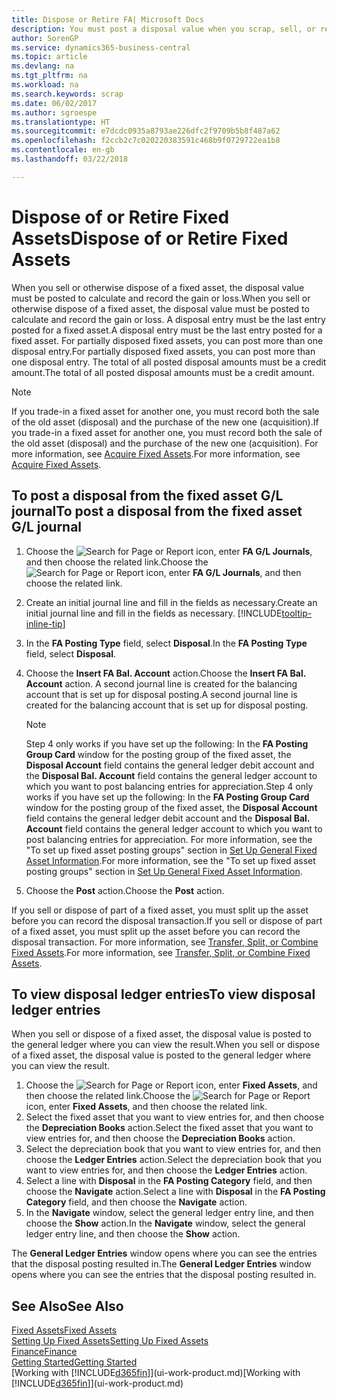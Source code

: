 ```yaml
---
title: Dispose or Retire FA| Microsoft Docs
description: You must post a disposal value when you scrap, sell, or retire a fixed asset.
author: SorenGP
ms.service: dynamics365-business-central
ms.topic: article
ms.devlang: na
ms.tgt_pltfrm: na
ms.workload: na
ms.search.keywords: scrap
ms.date: 06/02/2017
ms.author: sgroespe
ms.translationtype: HT
ms.sourcegitcommit: e7dcdc0935a8793ae226dfc2f9709b5b8f487a62
ms.openlocfilehash: f2ccb2c7c020220383591c468b9f0729722ea1b8
ms.contentlocale: en-gb
ms.lasthandoff: 03/22/2018

---
```

# <a name="dispose-of-or-retire-fixed-assets"></a><span data-ttu-id="225c1-103">Dispose of or Retire Fixed Assets</span><span class="sxs-lookup"><span data-stu-id="225c1-103">Dispose of or Retire Fixed Assets</span></span>
<span data-ttu-id="225c1-104">When you sell or otherwise dispose of a fixed asset, the disposal value must be posted to calculate and record the gain or loss.</span><span class="sxs-lookup"><span data-stu-id="225c1-104">When you sell or otherwise dispose of a fixed asset, the disposal value must be posted to calculate and record the gain or loss.</span></span> <span data-ttu-id="225c1-105">A disposal entry must be the last entry posted for a fixed asset.</span><span class="sxs-lookup"><span data-stu-id="225c1-105">A disposal entry must be the last entry posted for a fixed asset.</span></span> <span data-ttu-id="225c1-106">For partially disposed fixed assets, you can post more than one disposal entry.</span><span class="sxs-lookup"><span data-stu-id="225c1-106">For partially disposed fixed assets, you can post more than one disposal entry.</span></span> <span data-ttu-id="225c1-107">The total of all posted disposal amounts must be a credit amount.</span><span class="sxs-lookup"><span data-stu-id="225c1-107">The total of all posted disposal amounts must be a credit amount.</span></span>  

> [!NOTE]  
>   <span data-ttu-id="225c1-108">If you trade-in a fixed asset for another one, you must record both the sale of the old asset (disposal) and the purchase of the new one (acquisition).</span><span class="sxs-lookup"><span data-stu-id="225c1-108">If you trade-in a fixed asset for another one, you must record both the sale of the old asset (disposal) and the purchase of the new one (acquisition).</span></span> <span data-ttu-id="225c1-109">For more information, see [Acquire Fixed Assets](fa-how-acquire.md).</span><span class="sxs-lookup"><span data-stu-id="225c1-109">For more information, see [Acquire Fixed Assets](fa-how-acquire.md).</span></span>  

## <a name="to-post-a-disposal-from-the-fixed-asset-gl-journal"></a><span data-ttu-id="225c1-110">To post a disposal from the fixed asset G/L journal</span><span class="sxs-lookup"><span data-stu-id="225c1-110">To post a disposal from the fixed asset G/L journal</span></span>
1. <span data-ttu-id="225c1-111">Choose the ![Search for Page or Report](media/ui-search/search_small.png "Search for Page or Report icon") icon, enter **FA G/L Journals**, and then choose the related link.</span><span class="sxs-lookup"><span data-stu-id="225c1-111">Choose the ![Search for Page or Report](media/ui-search/search_small.png "Search for Page or Report icon") icon, enter **FA G/L Journals**, and then choose the related link.</span></span>  
2. <span data-ttu-id="225c1-112">Create an initial journal line and fill in the fields as necessary.</span><span class="sxs-lookup"><span data-stu-id="225c1-112">Create an initial journal line and fill in the fields as necessary.</span></span> [!INCLUDE[tooltip-inline-tip](includes/tooltip-inline-tip_md.md)]  
3. <span data-ttu-id="225c1-113">In the **FA Posting Type** field, select **Disposal**.</span><span class="sxs-lookup"><span data-stu-id="225c1-113">In the **FA Posting Type** field, select **Disposal**.</span></span>  
4. <span data-ttu-id="225c1-114">Choose the **Insert FA Bal. Account** action.</span><span class="sxs-lookup"><span data-stu-id="225c1-114">Choose the **Insert FA Bal. Account** action.</span></span> <span data-ttu-id="225c1-115">A second journal line is created for the balancing account that is set up for disposal posting.</span><span class="sxs-lookup"><span data-stu-id="225c1-115">A second journal line is created for the balancing account that is set up for disposal posting.</span></span>  

    > [!NOTE]  
    >   <span data-ttu-id="225c1-116">Step 4 only works if you have set up the following: In the **FA Posting Group Card** window for the posting group of the fixed asset, the **Disposal Account** field contains the general ledger debit account and the **Disposal Bal. Account** field contains the general ledger account to which you want to post balancing entries for appreciation.</span><span class="sxs-lookup"><span data-stu-id="225c1-116">Step 4 only works if you have set up the following: In the **FA Posting Group Card** window for the posting group of the fixed asset, the **Disposal Account** field contains the general ledger debit account and the **Disposal Bal. Account** field contains the general ledger account to which you want to post balancing entries for appreciation.</span></span> <span data-ttu-id="225c1-117">For more information, see the "To set up fixed asset posting groups" section in [Set Up General Fixed Asset Information](fa-how-setup-general.md).</span><span class="sxs-lookup"><span data-stu-id="225c1-117">For more information, see the "To set up fixed asset posting groups" section in [Set Up General Fixed Asset Information](fa-how-setup-general.md).</span></span>  
5. <span data-ttu-id="225c1-118">Choose the **Post** action.</span><span class="sxs-lookup"><span data-stu-id="225c1-118">Choose the **Post** action.</span></span>  

<span data-ttu-id="225c1-119">If you sell or dispose of part of a fixed asset, you must split up the asset before you can record the disposal transaction.</span><span class="sxs-lookup"><span data-stu-id="225c1-119">If you sell or dispose of part of a fixed asset, you must split up the asset before you can record the disposal transaction.</span></span> <span data-ttu-id="225c1-120">For more information, see [Transfer, Split, or Combine Fixed Assets](fa-how-trans-split-combine.md).</span><span class="sxs-lookup"><span data-stu-id="225c1-120">For more information, see [Transfer, Split, or Combine Fixed Assets](fa-how-trans-split-combine.md).</span></span>  

## <a name="to-view-disposal-ledger-entries"></a><span data-ttu-id="225c1-121">To view disposal ledger entries</span><span class="sxs-lookup"><span data-stu-id="225c1-121">To view disposal ledger entries</span></span>
<span data-ttu-id="225c1-122">When you sell or dispose of a fixed asset, the disposal value is posted to the general ledger where you can view the result.</span><span class="sxs-lookup"><span data-stu-id="225c1-122">When you sell or dispose of a fixed asset, the disposal value is posted to the general ledger where you can view the result.</span></span>  

1. <span data-ttu-id="225c1-123">Choose the ![Search for Page or Report](media/ui-search/search_small.png "Search for Page or Report icon") icon, enter **Fixed Assets**, and then choose the related link.</span><span class="sxs-lookup"><span data-stu-id="225c1-123">Choose the ![Search for Page or Report](media/ui-search/search_small.png "Search for Page or Report icon") icon, enter **Fixed Assets**, and then choose the related link.</span></span>  
2. <span data-ttu-id="225c1-124">Select the fixed asset that you want to view entries for, and then choose the **Depreciation Books** action.</span><span class="sxs-lookup"><span data-stu-id="225c1-124">Select the fixed asset that you want to view entries for, and then choose the **Depreciation Books** action.</span></span>  
3. <span data-ttu-id="225c1-125">Select the depreciation book that you want to view entries for, and then choose the **Ledger Entries** action.</span><span class="sxs-lookup"><span data-stu-id="225c1-125">Select the depreciation book that you want to view entries for, and then choose the **Ledger Entries** action.</span></span>  
4. <span data-ttu-id="225c1-126">Select a line with **Disposal** in the **FA Posting Category** field, and then choose the **Navigate** action.</span><span class="sxs-lookup"><span data-stu-id="225c1-126">Select a line with **Disposal** in the **FA Posting Category** field, and then choose the **Navigate** action.</span></span>  
5. <span data-ttu-id="225c1-127">In the **Navigate** window, select the general ledger entry line, and then choose the **Show** action.</span><span class="sxs-lookup"><span data-stu-id="225c1-127">In the **Navigate** window, select the general ledger entry line, and then choose the **Show** action.</span></span>  

<span data-ttu-id="225c1-128">The **General Ledger Entries** window opens where you can see the entries that the disposal posting resulted in.</span><span class="sxs-lookup"><span data-stu-id="225c1-128">The **General Ledger Entries** window opens where you can see the entries that the disposal posting resulted in.</span></span>  

## <a name="see-also"></a><span data-ttu-id="225c1-129">See Also</span><span class="sxs-lookup"><span data-stu-id="225c1-129">See Also</span></span>
[<span data-ttu-id="225c1-130">Fixed Assets</span><span class="sxs-lookup"><span data-stu-id="225c1-130">Fixed Assets</span></span>](fa-manage.md)  
[<span data-ttu-id="225c1-131">Setting Up Fixed Assets</span><span class="sxs-lookup"><span data-stu-id="225c1-131">Setting Up Fixed Assets</span></span>](fa-setup.md)  
[<span data-ttu-id="225c1-132">Finance</span><span class="sxs-lookup"><span data-stu-id="225c1-132">Finance</span></span>](finance.md)  
[<span data-ttu-id="225c1-133">Getting Started</span><span class="sxs-lookup"><span data-stu-id="225c1-133">Getting Started</span></span>](product-get-started.md)  
<span data-ttu-id="225c1-134">[Working with [!INCLUDE[d365fin](includes/d365fin_md.md)]](ui-work-product.md)</span><span class="sxs-lookup"><span data-stu-id="225c1-134">[Working with [!INCLUDE[d365fin](includes/d365fin_md.md)]](ui-work-product.md)</span></span>

